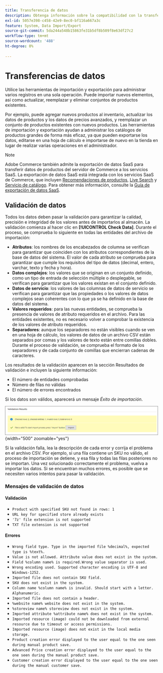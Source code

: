 ```yaml
---
title: Transferencia de datos
description: Obtenga información sobre la compatibilidad con la transferencia de datos, incluida la validación de datos.
exl-id: 5057e398-c458-42e9-8ec0-bf116a667a3c
feature: System, Data Import/Export
source-git-commit: 5da244a548b15863fe31b5df8b509f8e63df27c2
workflow-type: tm+mt
source-wordcount: '488'
ht-degree: 0%

---
```


# Transferencias de datos

Utilice las herramientas de importación y exportación para administrar varios registros en una sola operación. Puede importar nuevos elementos, así como actualizar, reemplazar y eliminar conjuntos de productos existentes.

Por ejemplo, puede agregar nuevos productos al inventario, actualizar los datos de productos y los datos de precios avanzados, y reemplazar un conjunto de productos existentes con nuevos productos. Las herramientas de importación y exportación ayudan a administrar los catálogos de productos grandes de forma más eficaz, ya que pueden exportarse los datos, editarse en una hoja de cálculo e importarse de nuevo en la tienda en lugar de realizar varias operaciones en el administrador.


>[!NOTE]
>
>Adobe Commerce también admite la exportación de datos SaaS para transferir datos de productos del servidor de Commerce a los servicios SaaS. La exportación de datos SaaS está integrada con los servicios SaaS de Commerce, que incluyen [Recomendaciones de productos](https://experienceleague.adobe.com/docs/commerce/product-recommendations/overview.html?lang=es), [Live Search](https://experienceleague.adobe.com/es/docs/commerce/live-search/overview) y [Servicio de catálogo](https://experienceleague.adobe.com/es/docs/commerce/catalog-service/guide-overview). Para obtener más información, consulte la [Guía de exportación de datos SaaS](https://experienceleague.adobe.com/es/docs/commerce/saas-data-export/overview).

## Validación de datos

Todos los datos deben pasar la validación para garantizar la calidad, precisión e integridad de los valores antes de importarlos al almacén. La validación comienza al hacer clic en **[!UICONTROL Check Data]**. Durante el proceso, se comprueba lo siguiente en todas las entidades del archivo de importación:

- **Atributos**: los nombres de los encabezados de columna se verifican para garantizar que coinciden con los atributos correspondientes de la base de datos del sistema. El valor de cada atributo se comprueba para garantizar que cumple los requisitos del tipo de datos (decimal, entero, varchar, texto y fecha y hora).
- **Datos complejos**: los valores que se originan en un conjunto definido, como un tipo de entrada de selección múltiple o desplegable, se verifican para garantizar que los valores existan en el conjunto definido.
- **Datos de servicio**: los valores de las columnas de datos de servicio se verifican para garantizar que las propiedades o los valores de datos complejos sean coherentes con lo que ya se ha definido en la base de datos del sistema.
- **Valores requeridos**: para las nuevas entidades, se comprueba la presencia de valores de atributo requeridos en el archivo. Para las entidades existentes, no es necesario volver a comprobar la existencia de los valores de atributo requeridos.
- **Separadores**: aunque los separadores no están visibles cuando se ven en una hoja de cálculo, los valores de datos de un archivo CSV están separados por comas y los valores de texto están entre comillas dobles. Durante el proceso de validación, se comprueba el formato de los separadores y de cada conjunto de comillas que encierran cadenas de caracteres.

Los resultados de la validación aparecen en la sección Resultados de validación e incluyen la siguiente información:

- El número de entidades comprobadas
- Número de filas no válidas
- El número de errores encontrados

Si los datos son válidos, aparecerá un mensaje _Éxito de importación_.

![Mensaje del sistema - el archivo es válido](./assets/data-import-validation-message.png){width="500" zoomable="yes"}

Si la validación falla, lea la descripción de cada error y corrija el problema en el archivo CSV. Por ejemplo, si una fila contiene un SKU no válido, el proceso de importación se detiene, y esa fila y todas las filas posteriores no se importan. Una vez solucionado correctamente el problema, vuelva a importar los datos. Si se encuentran muchos errores, es posible que se necesiten varios intentos para pasar la validación.

### Mensajes de validación de datos

#### Validación

- `Product with specified SKU not found in rows: 1`
- `URL key for specified store already exists`
- `'7z' file extension is not supported`
- `TXT file extension is not supported`

#### Errores

- `Wrong field type. Type in the imported file %decimal%, expected type is %text%.`
- `Value is not allowed. Attribute value does not exist in the system.`
- `Field %column name% is required.Wrong value separator is used.`
- `Wrong encoding used. Supported character encoding is UTF-8 and Windows-1252.`
- `Imported file does not contain SKU field.`
- `SKU does not exist in the system.`
- `Column name %column name% is invalid. Should start with a letter. Alphanumeric.`
- `Imported file does not contain a header.`
- `%website name% website does not exist in the system.`
- `%storeview name% storeview does not exist in the system.`
- `Imported attribute %attribute name% does not exist in the system.`
- `Imported resource (image) could not be downloaded from external resource due to timeout or access permissions.`
- `Imported resource (image) does not exist in the local media storage.`
- `Product creation error displayed to the user equal to the one seen during manual product save.`
- `Advanced Price creation error displayed to the user equal to the one seen during the manual product save.`
- `Customer creation error displayed to the user equal to the one seen during the manual customer save.`
